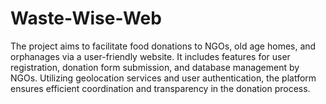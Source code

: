 # Waste-Wise-Web
The project aims to facilitate food donations to NGOs, old age homes, and orphanages via a user-friendly website. It includes features for user registration, donation form submission, and database management by NGOs. Utilizing geolocation services and user authentication, the platform ensures efficient coordination and transparency in the donation process.
